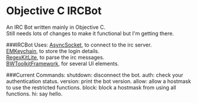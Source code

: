 Objective C IRCBot
==================

An IRC Bot written mainly in Objective C.  
Still needs lots of changes to make it functional but I'm getting there.  
  
  
###IRCBot Uses:
[AsyncSocket](http://code.google.com/p/cocoaasyncsocket/), to connect to the irc server.  
[EMKeychain](http://extendmac.com/EMKeychain/), to store the login details.  
[RegexKitLite](http://regexkit.sourceforge.net/), to parse the irc messages.  
[BWToolkitFramework](http://www.brandonwalkin.com/bwtoolkit/), for several UI elements.  


###Current Commands:
shutdown: disconnect the bot.
auth: check your authentication status.
version: print the bot version.
allow: allow a hostmask to use the restricted functions.
block: block a hostmask from using all functions.
hi: say hello.